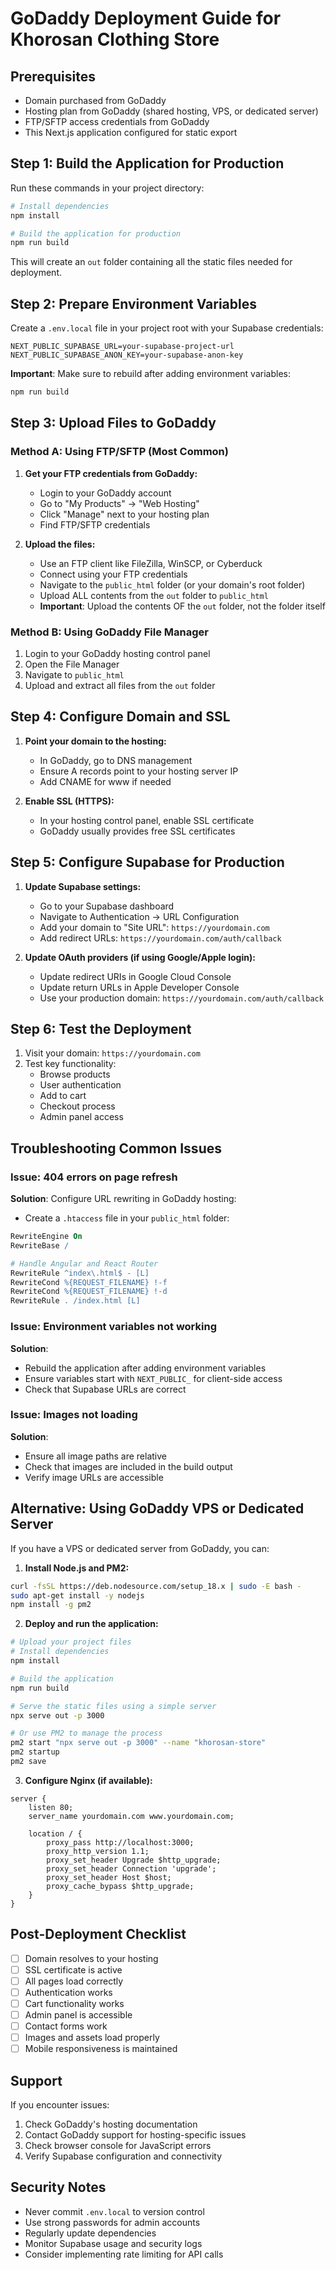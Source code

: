# GoDaddy Deployment Guide for Khorosan Clothing Store

## Prerequisites
- Domain purchased from GoDaddy
- Hosting plan from GoDaddy (shared hosting, VPS, or dedicated server)
- FTP/SFTP access credentials from GoDaddy
- This Next.js application configured for static export

## Step 1: Build the Application for Production

Run these commands in your project directory:

```bash
# Install dependencies
npm install

# Build the application for production
npm run build
```

This will create an `out` folder containing all the static files needed for deployment.

## Step 2: Prepare Environment Variables

Create a `.env.local` file in your project root with your Supabase credentials:

```env
NEXT_PUBLIC_SUPABASE_URL=your-supabase-project-url
NEXT_PUBLIC_SUPABASE_ANON_KEY=your-supabase-anon-key
```

**Important**: Make sure to rebuild after adding environment variables:
```bash
npm run build
```

## Step 3: Upload Files to GoDaddy

### Method A: Using FTP/SFTP (Most Common)

1. **Get your FTP credentials from GoDaddy:**
   - Login to your GoDaddy account
   - Go to "My Products" → "Web Hosting"
   - Click "Manage" next to your hosting plan
   - Find FTP/SFTP credentials

2. **Upload the files:**
   - Use an FTP client like FileZilla, WinSCP, or Cyberduck
   - Connect using your FTP credentials
   - Navigate to the `public_html` folder (or your domain's root folder)
   - Upload ALL contents from the `out` folder to `public_html`
   - **Important**: Upload the contents OF the `out` folder, not the folder itself

### Method B: Using GoDaddy File Manager

1. Login to your GoDaddy hosting control panel
2. Open the File Manager
3. Navigate to `public_html`
4. Upload and extract all files from the `out` folder

## Step 4: Configure Domain and SSL

1. **Point your domain to the hosting:**
   - In GoDaddy, go to DNS management
   - Ensure A records point to your hosting server IP
   - Add CNAME for www if needed

2. **Enable SSL (HTTPS):**
   - In your hosting control panel, enable SSL certificate
   - GoDaddy usually provides free SSL certificates

## Step 5: Configure Supabase for Production

1. **Update Supabase settings:**
   - Go to your Supabase dashboard
   - Navigate to Authentication → URL Configuration
   - Add your domain to "Site URL": `https://yourdomain.com`
   - Add redirect URLs: `https://yourdomain.com/auth/callback`

2. **Update OAuth providers (if using Google/Apple login):**
   - Update redirect URIs in Google Cloud Console
   - Update return URLs in Apple Developer Console
   - Use your production domain: `https://yourdomain.com/auth/callback`

## Step 6: Test the Deployment

1. Visit your domain: `https://yourdomain.com`
2. Test key functionality:
   - Browse products
   - User authentication
   - Add to cart
   - Checkout process
   - Admin panel access

## Troubleshooting Common Issues

### Issue: 404 errors on page refresh
**Solution**: Configure URL rewriting in GoDaddy hosting:
- Create a `.htaccess` file in your `public_html` folder:

```apache
RewriteEngine On
RewriteBase /

# Handle Angular and React Router
RewriteRule ^index\.html$ - [L]
RewriteCond %{REQUEST_FILENAME} !-f
RewriteCond %{REQUEST_FILENAME} !-d
RewriteRule . /index.html [L]
```

### Issue: Environment variables not working
**Solution**: 
- Rebuild the application after adding environment variables
- Ensure variables start with `NEXT_PUBLIC_` for client-side access
- Check that Supabase URLs are correct

### Issue: Images not loading
**Solution**:
- Ensure all image paths are relative
- Check that images are included in the build output
- Verify image URLs are accessible

## Alternative: Using GoDaddy VPS or Dedicated Server

If you have a VPS or dedicated server from GoDaddy, you can:

1. **Install Node.js and PM2:**
```bash
curl -fsSL https://deb.nodesource.com/setup_18.x | sudo -E bash -
sudo apt-get install -y nodejs
npm install -g pm2
```

2. **Deploy and run the application:**
```bash
# Upload your project files
# Install dependencies
npm install

# Build the application
npm run build

# Serve the static files using a simple server
npx serve out -p 3000

# Or use PM2 to manage the process
pm2 start "npx serve out -p 3000" --name "khorosan-store"
pm2 startup
pm2 save
```

3. **Configure Nginx (if available):**
```nginx
server {
    listen 80;
    server_name yourdomain.com www.yourdomain.com;
    
    location / {
        proxy_pass http://localhost:3000;
        proxy_http_version 1.1;
        proxy_set_header Upgrade $http_upgrade;
        proxy_set_header Connection 'upgrade';
        proxy_set_header Host $host;
        proxy_cache_bypass $http_upgrade;
    }
}
```

## Post-Deployment Checklist

- [ ] Domain resolves to your hosting
- [ ] SSL certificate is active
- [ ] All pages load correctly
- [ ] Authentication works
- [ ] Cart functionality works
- [ ] Admin panel is accessible
- [ ] Contact forms work
- [ ] Images and assets load properly
- [ ] Mobile responsiveness is maintained

## Support

If you encounter issues:
1. Check GoDaddy's hosting documentation
2. Contact GoDaddy support for hosting-specific issues
3. Check browser console for JavaScript errors
4. Verify Supabase configuration and connectivity

## Security Notes

- Never commit `.env.local` to version control
- Use strong passwords for admin accounts
- Regularly update dependencies
- Monitor Supabase usage and security logs
- Consider implementing rate limiting for API calls